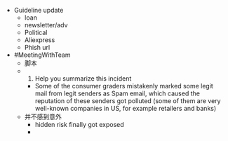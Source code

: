 - Guideline update
	- loan
	- newsletter/adv
	- Political
	- Aliexpress
	- Phish url
- #MeetingWithTeam
	- 脚本
	- 1. Help you summarize this incident
		- Some of the consumer graders mistakenly marked some legit mail from legit senders as Spam email, which caused the reputation of these senders got polluted (some of them are very well-known companies in US, for example retailers and banks)
	- 并不感到意外
		- hidden risk finally got exposed
		-